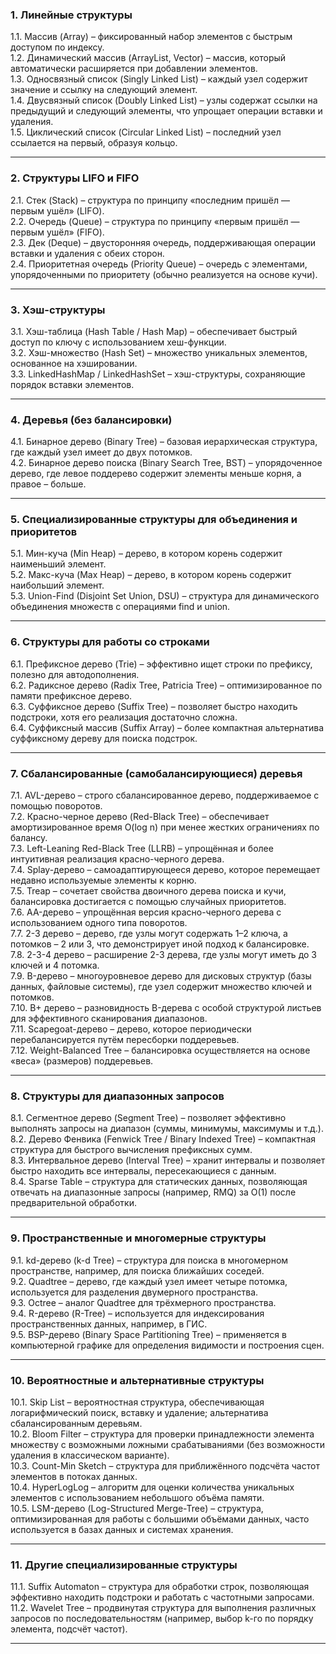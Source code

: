### 1. Линейные структуры
1.1. Массив (Array) – фиксированный набор элементов с быстрым доступом по индексу.  
1.2. Динамический массив (ArrayList, Vector) – массив, который автоматически расширяется при добавлении элементов.  
1.3. Односвязный список (Singly Linked List) – каждый узел содержит значение и ссылку на следующий элемент.  
1.4. Двусвязный список (Doubly Linked List) – узлы содержат ссылки на предыдущий и следующий элементы, что упрощает операции вставки и удаления.  
1.5. Циклический список (Circular Linked List) – последний узел ссылается на первый, образуя кольцо.

---

### 2. Структуры LIFO и FIFO
2.1. Стек (Stack) – структура по принципу «последним пришёл — первым ушёл» (LIFO).  
2.2. Очередь (Queue) – структура по принципу «первым пришёл — первым ушёл» (FIFO).  
2.3. Дек (Deque) – двусторонняя очередь, поддерживающая операции вставки и удаления с обеих сторон.  
2.4. Приоритетная очередь (Priority Queue) – очередь с элементами, упорядоченными по приоритету (обычно реализуется на основе кучи).

---

### 3. Хэш-структуры
3.1. Хэш-таблица (Hash Table / Hash Map) – обеспечивает быстрый доступ по ключу с использованием хеш-функции.  
3.2. Хэш-множество (Hash Set) – множество уникальных элементов, основанное на хэшировании.  
3.3. LinkedHashMap / LinkedHashSet – хэш-структуры, сохраняющие порядок вставки элементов.

---

### 4. Деревья (без балансировки)
4.1. Бинарное дерево (Binary Tree) – базовая иерархическая структура, где каждый узел имеет до двух потомков.  
4.2. Бинарное дерево поиска (Binary Search Tree, BST) – упорядоченное дерево, где левое поддерево содержит элементы меньше корня, а правое – больше.

---

### 5. Специализированные структуры для объединения и приоритетов
5.1. Мин-куча (Min Heap) – дерево, в котором корень содержит наименьший элемент.  
5.2. Макс-куча (Max Heap) – дерево, в котором корень содержит наибольший элемент.  
5.3. Union-Find (Disjoint Set Union, DSU) – структура для динамического объединения множеств с операциями find и union.

---

### 6. Структуры для работы со строками
6.1. Префиксное дерево (Trie) – эффективно ищет строки по префиксу, полезно для автодополнения.  
6.2. Радиксное дерево (Radix Tree, Patricia Tree) – оптимизированное по памяти префиксное дерево.  
6.3. Суффиксное дерево (Suffix Tree) – позволяет быстро находить подстроки, хотя его реализация достаточно сложна.  
6.4. Суффиксный массив (Suffix Array) – более компактная альтернатива суффиксному дереву для поиска подстрок.

---

### 7. Сбалансированные (самобалансирующиеся) деревья
7.1. AVL-дерево – строго сбалансированное дерево, поддерживаемое с помощью поворотов.  
7.2. Красно-черное дерево (Red-Black Tree) – обеспечивает амортизированное время O(log n) при менее жестких ограничениях по балансу.  
7.3. Left-Leaning Red-Black Tree (LLRB) – упрощённая и более интуитивная реализация красно-черного дерева.  
7.4. Splay-дерево – самоадаптирующееся дерево, которое перемещает недавно используемые элементы к корню.  
7.5. Treap – сочетает свойства двоичного дерева поиска и кучи, балансировка достигается с помощью случайных приоритетов.  
7.6. AA-дерево – упрощённая версия красно-черного дерева с использованием одного типа поворотов.  
7.7. 2-3 дерево – дерево, где узлы могут содержать 1–2 ключа, а потомков – 2 или 3, что демонстрирует иной подход к балансировке.  
7.8. 2-3-4 дерево – расширение 2-3 дерева, где узлы могут иметь до 3 ключей и 4 потомка.  
7.9. B-дерево – многоуровневое дерево для дисковых структур (базы данных, файловые системы), где узел содержит множество ключей и потомков.  
7.10. B+ дерево – разновидность B-дерева с особой структурой листьев для эффективного сканирования диапазонов.  
7.11. Scapegoat-дерево – дерево, которое периодически перебалансируется путём пересборки поддеревьев.  
7.12. Weight-Balanced Tree – балансировка осуществляется на основе «веса» (размеров) поддеревьев.

---

### 8. Структуры для диапазонных запросов
8.1. Сегментное дерево (Segment Tree) – позволяет эффективно выполнять запросы на диапазон (суммы, минимумы, максимумы и т.д.).  
8.2. Дерево Фенвика (Fenwick Tree / Binary Indexed Tree) – компактная структура для быстрого вычисления префиксных сумм.  
8.3. Интервальное дерево (Interval Tree) – хранит интервалы и позволяет быстро находить все интервалы, пересекающиеся с данным.  
8.4. Sparse Table – структура для статических данных, позволяющая отвечать на диапазонные запросы (например, RMQ) за O(1) после предварительной обработки.

---

### 9. Пространственные и многомерные структуры
9.1. kd-дерево (k-d Tree) – структура для поиска в многомерном пространстве, например, для поиска ближайших соседей.  
9.2. Quadtree – дерево, где каждый узел имеет четыре потомка, используется для разделения двумерного пространства.  
9.3. Octree – аналог Quadtree для трёхмерного пространства.  
9.4. R-дерево (R-Tree) – используется для индексирования пространственных данных, например, в ГИС.  
9.5. BSP-дерево (Binary Space Partitioning Tree) – применяется в компьютерной графике для определения видимости и построения сцен.

---

### 10. Вероятностные и альтернативные структуры
10.1. Skip List – вероятностная структура, обеспечивающая логарифмический поиск, вставку и удаление; альтернатива сбалансированным деревьям.  
10.2. Bloom Filter – структура для проверки принадлежности элемента множеству с возможными ложными срабатываниями (без возможности удаления в классическом варианте).  
10.3. Count-Min Sketch – структура для приближённого подсчёта частот элементов в потоках данных.  
10.4. HyperLogLog – алгоритм для оценки количества уникальных элементов с использованием небольшого объёма памяти.  
10.5. LSM-дерево (Log-Structured Merge-Tree) – структура, оптимизированная для работы с большими объёмами данных, часто используется в базах данных и системах хранения.

---

### 11. Другие специализированные структуры
11.1. Suffix Automaton – структура для обработки строк, позволяющая эффективно находить подстроки и работать с частотными запросами.  
11.2. Wavelet Tree – продвинутая структура для выполнения различных запросов по последовательностям (например, выбор k-го по порядку элемента, подсчёт частот).

---